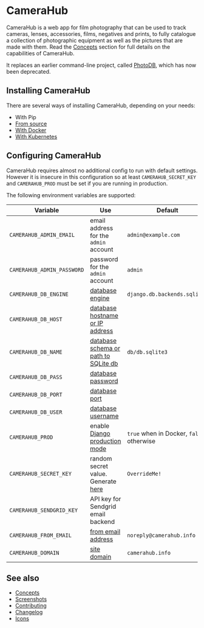 # CameraHub

CameraHub is a web app for film photography that can be used to track cameras, lenses, accessories, films, negatives and prints, to fully
catalogue a collection of photographic equipment as well as the pictures that are made with them. Read the [Concepts](docs/CONCEPTS.md)
section for full details on the capabilities of CameraHub.

It replaces an earlier command-line project, called [PhotoDB](https://github.com/djjudas21/photodb-perl), which has now been deprecated.

## Installing CameraHub

There are several ways of installing CameraHub, depending on your needs:

* With Pip
* [From source](docs/INSTALL_SOURCE.md)
* [With Docker](docs/INSTALL-DOCKER.md)
* [With Kubernetes](docs/INSTALL-KUBERNETES.md)

## Configuring CameraHub

CameraHub requires almost no additional config to run with default settings. However it is insecure in this configuration so at least `CAMERAHUB_SECRET_KEY` and
`CAMERAHUB_PROD` must be set if you are running in production.

The following environment variables are supported:

| Variable                   | Use                                                                                              | Default                                  |
|----------------------------|--------------------------------------------------------------------------------------------------|------------------------------------------|
| `CAMERAHUB_ADMIN_EMAIL`    | email address for the `admin` account                                                            | `admin@example.com`                      |
| `CAMERAHUB_ADMIN_PASSWORD` | password for the `admin` account                                                                 | `admin`                                  |
| `CAMERAHUB_DB_ENGINE`      | [database engine](https://docs.djangoproject.com/en/3.0/ref/settings/#engine)                    | `django.db.backends.sqlite3`             |
| `CAMERAHUB_DB_HOST`        | [database hostname or IP address](https://docs.djangoproject.com/en/3.0/ref/settings/#host)      |                                          |
| `CAMERAHUB_DB_NAME`        | [database schema or path to SQLite db](https://docs.djangoproject.com/en/3.0/ref/settings/#name) | `db/db.sqlite3`                          |
| `CAMERAHUB_DB_PASS`        | [database password](https://docs.djangoproject.com/en/3.0/ref/settings/#password)                |                                          |
| `CAMERAHUB_DB_PORT`        | [database port](https://docs.djangoproject.com/en/3.0/ref/settings/#port)                        |                                          |
| `CAMERAHUB_DB_USER`        | [database username](https://docs.djangoproject.com/en/3.0/ref/settings/#user)                    |                                          |
| `CAMERAHUB_PROD`           | enable [Django production mode](https://docs.djangoproject.com/en/3.0/ref/settings/#debug)       | `true` when in Docker, `false` otherwise |
| `CAMERAHUB_SECRET_KEY`     | random secret value. Generate [here](https://miniwebtool.com/django-secret-key-generator/)       | `OverrideMe!`                            |
| `CAMERAHUB_SENDGRID_KEY`   | API key for Sendgrid email backend                                                               |                                          |
| `CAMERAHUB_FROM_EMAIL`     | [from email address](https://docs.djangoproject.com/en/3.0/ref/settings/#default-from-email)     | `noreply@camerahub.info`                 |
| `CAMERAHUB_DOMAIN`         | [site domain](https://docs.djangoproject.com/en/3.0/ref/settings/#allowed-hosts)                 | `camerahub.info`                         |

## See also

* [Concepts](docs/CONCEPTS.md)
* [Screenshots](docs/SCREENSHOTS.md)
* [Contributing](docs/CONTRIBUTING.md)
* [Changelog](docs/CHANGELOG.md)
* [Icons](docs/ICONS.md)
